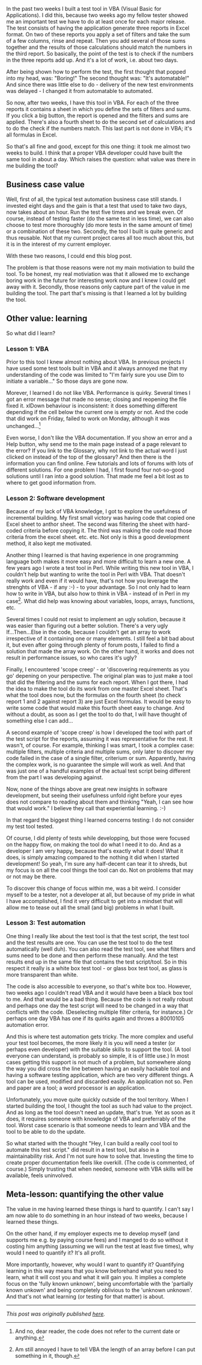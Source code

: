 <!--
.. title: Lessons learned in some test automation
.. slug: lessons-learned-in-some-test-automation
.. date: 2013-02-18 21:46:02 UTC+01:00
.. tags: test automation, VBA, programming
.. category: test automation
.. link: 
.. description:
.. type: text
-->

In the past two weeks I built a test tool in VBA (Visual Basic for Applications). I did this, because two weeks ago my fellow tester showed me an important test we have to do at least once for each major release. The test consists of having the application generate three reports in Excel format. On two of these reports you apply a set of filters and take the sum of a few columns, rinse and repeat. Then you add several of those sums together and the results of those calculations should match the numbers in the third report. So basically, the point of the test is to check if the numbers in the three reports add up. And it's a lot of work, i.e. about two days.

After being shown how to perform the test, the first thought that popped into my head, was: "Boring!" The second thought was: "It's automatable!" And since there was little else to do - delivery of the new test environments was delayed - I changed it from automatable to automated.

So now, after two weeks, I have this tool in VBA. For each of the three reports it contains a sheet in which you define the sets of filters and sums. If you click a big button, the report is opened and the filters and sums are applied. There's also a fourth sheet to do the second set of calculations and to do the check if the numbers match. This last part is not done in VBA; it's all formulas in Excel.

<!-- TEASER_END -->

So that's all fine and good, except for this one thing: it took me almost two weeks to build. I think that a proper VBA developer could have built the same tool in about a day. Which raises the question: what value was there in me building the tool?


## Business case value
Well, first of all, the typical test automation business case still stands. I invested eight days and the gain is that a test that used to take two days, now takes about an hour. Run the test five times and we break even. Of course, instead of testing faster (do the same test in less time), we can also choose to test more thoroughly (do more tests in the same amount of time) or a combination of these two. Secondly, the tool I built is quite generic and thus reusable. Not that my current project cares all too much about this, but it is in the interest of my current employer.

With these two reasons, I could end this blog post.

The problem is that those reasons were not my main motiviation to build the tool. To be honest, my real motiviation was that it allowed me to exchange boring work in the future for interesting work now and I knew I could get away with it. Secondly, those reasons only capture part of the value in me building the tool. The part that's missing is that I learned a lot by building the tool.


## Other value: learning
So what did I learn?

### Lesson 1: VBA
Prior to this tool I knew almost nothing about VBA. In previous projects I have used some test tools built in VBA and it always annoyed me that my understanding of the code was limited to "I'm fairly sure you use Dim to initiate a variable..." So those days are gone now.

Morever, I learned I do not like VBA. Performance is quirky. Several times I got an error message that made no sense; closing and reopening the file fixed it. xlDown behaviour is inconsistent: it does something different depending if the cell below the current one is empty or not. And the code that did work on Friday, failed to work on Monday, although it was unchanged...[^1]

Even worse, I don't like the VBA documentation. If you show an error and a Help button, why send me to the main page instead of a page relevant to the error? If you link to the Glossary, why not link to the actual word I just clicked on instead of the top of the glossary? And then there is the information you can find online. Few tutorials and lots of forums with lots of different solutions. For one problem I had, I first found four not-so-good solutions until I ran into a good solution. That made me feel a bit lost as to where to get good information from.

### Lesson 2: Software development
Because of my lack of VBA knowledge, I got to explore the usefulness of incremental building. My first small victory was having code that copied one Excel sheet to anthor sheet. The second was filtering the sheet with hard-coded criteria before copying it. The third was making the code read those criteria from the excel sheet. etc. etc. Not only is this a good development method, it also kept me motivated.

Another thing I learned is that having experience in one programming language both makes it more easy and more difficult to learn a new one. A few years ago I wrote a test tool in Perl. While writing this new tool in VBA, I couldn't help but wanting to write the tool in Perl with VBA. That doesn't really work and even if it would have, that's not how you leverage the strenghts of VBA - if any :-) - to your advantage. So I not only had to learn how to write in VBA, but also how to think in VBA - instead of in Perl in my case[^2]. What did help was knowing about variables, loops, arrays, functions, etc.

Several times I could not resist to implement an ugly solution, because it was easier than figuring out a better solution. There's a very ugly If...Then...Else in the code, because I couldn't get an array to work irrespective of it containing one or many elements. I still feel a bit bad about it, but even after going through plenty of forum posts, I failed to find a solution that made the array work. On the other hand, it works and does not result in performance issues, so who cares it's ugly?

Finally, I encountered 'scope creep' - or 'discovering requirements as you go' depening on your perspective. The original plan was to just make a tool that did the filtering and the sums for each report. When I got there, I had the idea to make the tool do its work from one master Excel sheet. That's what the tool does now, but the formulas on the fourth sheet (to check report 1 and 2 against report 3) are just Excel formulas. It would be easy to write some code that would make this fourth sheet easy to change. And without a doubt, as soon as I get the tool to do that, I will have thought of something else I can add...

A second example of 'scope creep' is how I developed the tool with part of the test script for the reports, assuming it was representative for the rest. It wasn't, of course. For example, thinking I was smart, I took a complex case: multiple filters, multiple criteria and multiple sums, only later to discover my code failed in the case of a single filter, criterium or sum. Apparently, having the complex work, is no guarantee the simple will work as well. And that was just one of a handful examples of the actual test script being different from the part I was developing against.

Now, none of the things above are great new insights in software development, but seeing their usefulness unfold right before your eyes does not compare to reading about them and thinking "Yeah, I can see how that would work." I believe they call that experiential learning. :-)

In that regard the biggest thing I learned concerns testing: I do not consider my test tool tested.

Of course, I did plenty of tests while developping, but those were focused on the happy flow, on making the tool do what I need it to do. And as a developer I am very happy, because that's exactly what it does! What it does, is simply amazing compared to the nothing it did when I started development! So yeah, I'm sure any half-decent can tear it to shreds, but my focus is on all the cool things the tool can do. Not on problems that may or not may be there.

To discover this change of focus within me, was a bit weird. I consider myself to be a tester, not a developer at all, but because of my pride in what I have accomplished, I find it very difficult to get into a mindset that will allow me to tease out all the small (and big) problems in what I built.


### Lesson 3: Test automation
One thing I really like about the test tool is that the test script, the test tool and the test results are one. You can use the test tool to do the test automatically (well duh). You can also read the test tool, see what filters and sums need to be done and then perform these manually. And the test results end up in the same file that contains the test script/tool. So in this respect it really is a white box test tool - or glass box test tool, as glass is more transparent than white.

The code is also accessible to everyone, so that's white box too. However, two weeks ago I couldn't read VBA and it would have been a black box tool to me. And that would be a bad thing. Because the code is not really robust and perhaps one day the test script will need to be changed in a way that conflicts with the code. (Deselecting multiple filter criteria, for instance.) Or perhaps one day VBA has one if its quirks again and throws a 80010105 automation error.

And this is where test automation gets tricky. The more complex and useful your test tool becomes, the more likely it is you will need a tester (or perhaps even developer) with the suitable skills to support the tool. (A tool everyone can understand, is probably so simple, it is of little use.) In most cases getting this support is not much of a problem, but somewhere along the way you did cross the line between having an easily hackable tool and having a software testing application, which are two very different things. A tool can be used, modified and discarded easily. An application not so. Pen and paper are a tool; a word processor is an application.

Unfortunately, you move quite quickly outside of the tool territory. When I started building the tool, I thought the tool as such had value to the project. And as long as the tool doesn't need an update, that's true. Yet as soon as it does, it requires someone with knowledge of VBA and preferrably of the tool. Worst case scenario is that someone needs to learn and VBA and the tool to be able to do the update.

So what started with the thought "Hey, I can build a really cool tool to automate this test script." did result in a test tool, but also in a maintainability risk. And I'm not sure how to solve that. Investing the time to create proper documentation feels like overkill. (The code is commented, of course.) Simply trusting that when needed, someone with VBA skills will be available, feels uninvolved.


## Meta-lesson: quantifying the other value
The value in me having learned these things is hard to quantify. I can't say I am now able to do something in an hour instead of two weeks, because I learned these things.

On the other hand, if my employer expects me to develop myself (and supports me e.g. by paying course fees) and I manged to do so without it costing him anything (assuming we will run the test at least five times), why would I need to quantify it? It's all profit.

More importantly, however, why would I want to quantify it? Quantifying learning in this way means that you know beforehand what you need to learn, what it will cost you and what it will gain you. It implies a complete focus on the 'fully known unknown', being uncomfortable with the 'partially known unkown' and being completely oblivious to the 'unknown unknown'. And that's not what learning (or testing for that matter) is about.


---

*This post was originally published [here](https://testingcurve.wordpress.com/2013/02/18/lessons-learned-in-some-test-automation/).*


[^1]: And no, dear reader, the code does not refer to the current date or anything.

[^2]: Am still annoyed I have to tell VBA the length of an array before I can put something in it, though.
